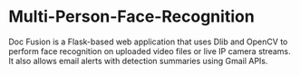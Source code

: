 # Multi-Person-Face-Recognition
Doc Fusion is a Flask-based web application that uses Dlib and OpenCV to perform face recognition on uploaded video files or live IP camera streams. It also allows email alerts with detection summaries using Gmail APIs.

